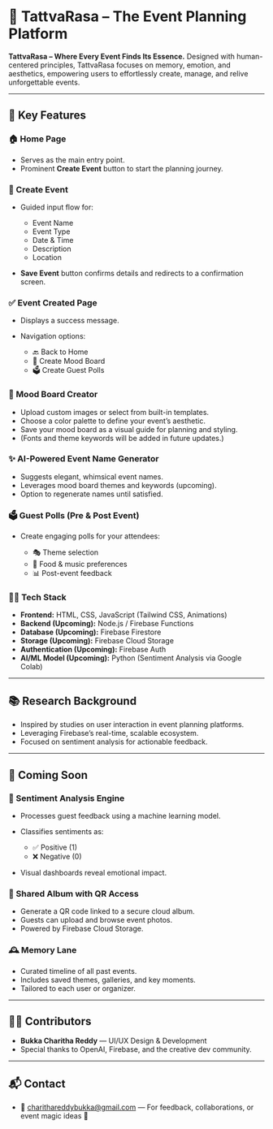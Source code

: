 # 🌸 TattvaRasa – The Event Planning Platform

**TattvaRasa – Where Every Event Finds Its Essence.**
Designed with human-centered principles, TattvaRasa focuses on memory, emotion, and aesthetics, empowering users to effortlessly create, manage, and relive unforgettable events.

---

## 🌟 Key Features

### 🏠 Home Page

* Serves as the main entry point.
* Prominent **Create Event** button to start the planning journey.

### 🎉 Create Event

* Guided input flow for:

  * Event Name
  * Event Type
  * Date & Time
  * Description
  * Location
* **Save Event** button confirms details and redirects to a confirmation screen.

### ✅ Event Created Page

* Displays a success message.
* Navigation options:

  * 🔙 Back to Home
  * 🎨 Create Mood Board
  * 🗳️ Create Guest Polls

### 🎨 Mood Board Creator

* Upload custom images or select from built-in templates.
* Choose a color palette to define your event’s aesthetic.
* Save your mood board as a visual guide for planning and styling.
* (Fonts and theme keywords will be added in future updates.)

### ✨ AI-Powered Event Name Generator

* Suggests elegant, whimsical event names.
* Leverages mood board themes and keywords (upcoming).
* Option to regenerate names until satisfied.

### 🗳️ Guest Polls (Pre & Post Event)

* Create engaging polls for your attendees:

  * 🎭 Theme selection
  * 🍱 Food & music preferences
  * 📊 Post-event feedback

### 🧑‍💻 Tech Stack

* **Frontend:** HTML, CSS, JavaScript (Tailwind CSS, Animations)
* **Backend (Upcoming):** Node.js / Firebase Functions
* **Database (Upcoming):** Firebase Firestore
* **Storage (Upcoming):** Firebase Cloud Storage
* **Authentication (Upcoming):** Firebase Auth
* **AI/ML Model (Upcoming):** Python (Sentiment Analysis via Google Colab)

---

## 📚 Research Background

* Inspired by studies on user interaction in event planning platforms.
* Leveraging Firebase’s real-time, scalable ecosystem.
* Focused on sentiment analysis for actionable feedback.

---

## 🚧 Coming Soon

### 🧠 Sentiment Analysis Engine

* Processes guest feedback using a machine learning model.
* Classifies sentiments as:

  * ✅ Positive (1)
  * ❌ Negative (0)
* Visual dashboards reveal emotional impact.

### 📸 Shared Album with QR Access

* Generate a QR code linked to a secure cloud album.
* Guests can upload and browse event photos.
* Powered by Firebase Cloud Storage.

### 🕰️ Memory Lane

* Curated timeline of all past events.
* Includes saved themes, galleries, and key moments.
* Tailored to each user or organizer.

---

## 👩‍💻 Contributors

* **Bukka Charitha Reddy** — UI/UX Design & Development
* Special thanks to OpenAI, Firebase, and the creative dev community.

---

## 📬 Contact

* 📧 [charithareddybukka@gmail.com](mailto:charithareddybukka@gmail.com) — For feedback, collaborations, or event magic ideas 🌷
